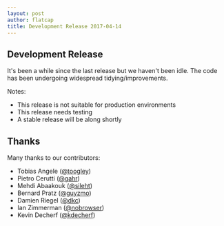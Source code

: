 ```yaml
---
layout: post
author: flatcap
title: Development Release 2017-04-14
---
```


## Development Release

It's been a while since the last release but we haven't been idle. The code
has been undergoing widespread tidying/improvements.

Notes:

- This release is not suitable for production environments
- This release needs testing
- A stable release will be along shortly

## Thanks

Many thanks to our contributors:

- Tobias Angele ([@toogley](https://github.com/toogley))
- Pietro Cerutti ([@gahr](https://github.com/gahr))
- Mehdi Abaakouk ([@sileht](https://github.com/sileht))
- Bernard Pratz ([@guyzmo](https://github.com/guyzmo))
- Damien Riegel ([@dkc](https://github.com/dkc))
- Ian Zimmerman ([@nobrowser](https://github.com/nobrowser))
- Kevin Decherf ([@kdecherf](https://github.com/kdecherf))

